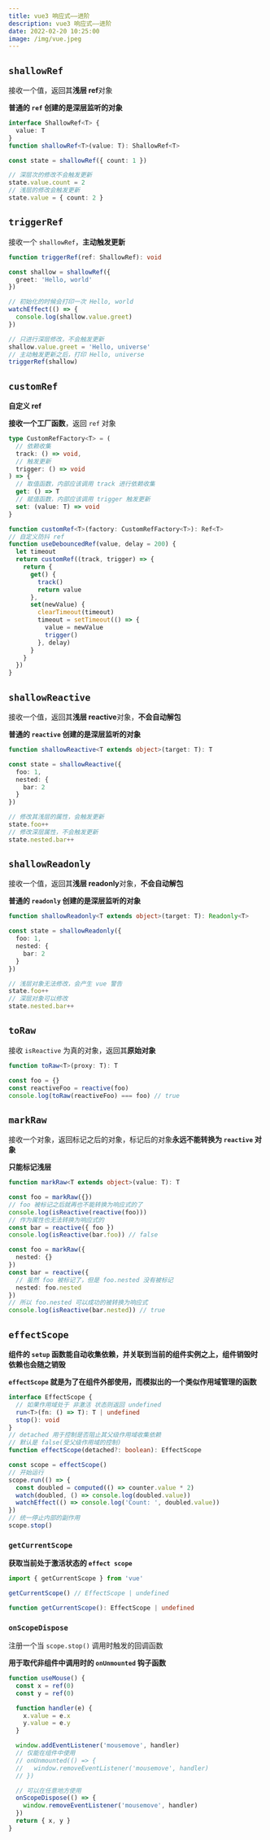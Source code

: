 ```yaml
---
title: vue3 响应式——进阶
description: vue3 响应式——进阶
date: 2022-02-20 10:25:00
image: /img/vue.jpeg
---
```



## `shallowRef`

接收一个值，返回其**浅层 ref**对象

<n-alert type="info">**普通的 `ref` 创建的是深层监听的对象**</n-alert>

```ts
interface ShallowRef<T> {
  value: T
}
function shallowRef<T>(value: T): ShallowRef<T>

const state = shallowRef({ count: 1 })

// 深层次的修改不会触发更新
state.value.count = 2
// 浅层的修改会触发更新
state.value = { count: 2 }
```

## `triggerRef`

接收一个 `shallowRef`，**主动触发更新**

```ts
function triggerRef(ref: ShallowRef): void

const shallow = shallowRef({
  greet: 'Hello, world'
})

// 初始化的时候会打印一次 Hello, world
watchEffect(() => {
  console.log(shallow.value.greet)
})

// 只进行深层修改，不会触发更新
shallow.value.greet = 'Hello, universe'
// 主动触发更新之后，打印 Hello, universe
triggerRef(shallow)
```

## `customRef`

**自定义 ref**

**接收一个工厂函数**，返回 `ref` 对象

```ts
type CustomRefFactory<T> = (
  // 依赖收集
  track: () => void,
  // 触发更新
  trigger: () => void
) => {
  // 取值函数，内部应该调用 track 进行依赖收集
  get: () => T
  // 赋值函数，内部应该调用 trigger 触发更新
  set: (value: T) => void
}

function customRef<T>(factory: CustomRefFactory<T>): Ref<T>
// 自定义防抖 ref
function useDebouncedRef(value, delay = 200) {
  let timeout
  return customRef((track, trigger) => {
    return {
      get() {
        track()
        return value
      },
      set(newValue) {
        clearTimeout(timeout)
        timeout = setTimeout(() => {
          value = newValue
          trigger()
        }, delay)
      }
    }
  })
}
```

## `shallowReactive`

接收一个值，返回其**浅层 reactive**对象，**不会自动解包**

<n-alert type="info">**普通的 `reactive` 创建的是深层监听的对象**</n-alert>

```ts
function shallowReactive<T extends object>(target: T): T

const state = shallowReactive({
  foo: 1,
  nested: {
    bar: 2
  }
})

// 修改其浅层的属性，会触发更新
state.foo++
// 修改深层属性，不会触发更新
state.nested.bar++
```

## `shallowReadonly`

接收一个值，返回其**浅层 readonly**对象，**不会自动解包**

<n-alert type="info">**普通的 `readonly` 创建的是深层监听的对象**</n-alert>

```ts
function shallowReadonly<T extends object>(target: T): Readonly<T>

const state = shallowReadonly({
  foo: 1,
  nested: {
    bar: 2
  }
})

// 浅层对象无法修改，会产生 vue 警告
state.foo++
// 深层对象可以修改
state.nested.bar++
```

## `toRaw`

接收 `isReactive` 为真的对象，返回其**原始对象**

```ts
function toRaw<T>(proxy: T): T

const foo = {}
const reactiveFoo = reactive(foo)
console.log(toRaw(reactiveFoo) === foo) // true
```

## `markRaw`

接收一个对象，返回标记之后的对象，标记后的对象**永远不能转换为 `reactive` 对象**

**只能标记浅层**

```ts
function markRaw<T extends object>(value: T): T

const foo = markRaw({})
// foo 被标记之后就再也不能转换为响应式的了
console.log(isReactive(reactive(foo)))
// 作为属性也无法转换为响应式的
const bar = reactive({ foo })
console.log(isReactive(bar.foo)) // false

const foo = markRaw({
  nested: {}
})
const bar = reactive({
  // 虽然 foo 被标记了，但是 foo.nested 没有被标记
  nested: foo.nested
})
// 所以 foo.nested 可以成功的被转换为响应式
console.log(isReactive(bar.nested)) // true
```

## `effectScope`

**组件的  `setup` 函数能自动收集依赖，并关联到当前的组件实例之上，组件销毁时依赖也会随之销毁**

**`effectScope` 就是为了在组件外部使用，而模拟出的一个类似作用域管理的函数**

```ts
interface EffectScope {
  // 如果作用域处于 非激活 状态则返回 undefined
  run<T>(fn: () => T): T | undefined
  stop(): void
}
// detached 用于控制是否阻止其父级作用域收集依赖
// 默认是 false(受父级作用域的控制)
function effectScope(detached?: boolean): EffectScope

const scope = effectScope()
// 开始运行
scope.run(() => {
  const doubled = computed(() => counter.value * 2)
  watch(doubled, () => console.log(doubled.value))
  watchEffect(() => console.log('Count: ', doubled.value))
})
// 统一停止内部的副作用
scope.stop()
```

### `getCurrentScope`

**获取当前处于激活状态的 `effect scope`**

```ts
import { getCurrentScope } from 'vue'

getCurrentScope() // EffectScope | undefined
```

```ts
function getCurrentScope(): EffectScope | undefined
```

### `onScopeDispose`

注册一个当 `scope.stop()` 调用时触发的回调函数

**用于取代非组件中调用时的 `onUnmounted` 钩子函数**

```ts
function useMouse() {
  const x = ref(0)
  const y = ref(0)

  function handler(e) {
    x.value = e.x
    y.value = e.y
  }

  window.addEventListener('mousemove', handler)
  // 仅能在组件中使用
  // onUnmounted(() => {
  //   window.removeEventListener('mousemove', handler)
  // })

  // 可以在任意地方使用
  onScopeDispose(() => {
    window.removeEventListener('mousemove', handler)
  })
  return { x, y }
}
```